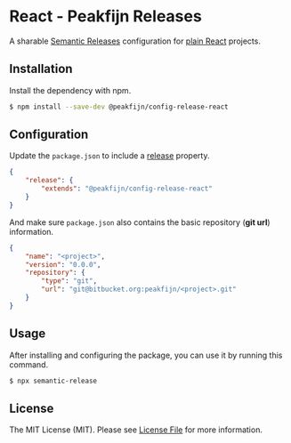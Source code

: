 # React - Peakfijn Releases

A sharable [Semantic Releases](https://github.com/semantic-release/semantic-release) configuration for [plain React](https://github.com/facebook/create-react-app) projects.

## Installation

Install the dependency with npm.

```bash
$ npm install --save-dev @peakfijn/config-release-react
```

## Configuration

Update the `package.json` to include a [release](https://github.com/semantic-release/semantic-release/blob/caribou/docs/usage/configuration.md#configuration) property.

```json
{
	"release": {
		"extends": "@peakfijn/config-release-react"
	}
}
```

And make sure `package.json` also contains the basic repository (**git url**) information.

```json
{
	"name": "<project>",
	"version": "0.0.0",
	"repository": {
		"type": "git",
		"url": "git@bitbucket.org:peakfijn/<project>.git"
	}
}
```

## Usage

After installing and configuring the package, you can use it by running this command.

```bash
$ npx semantic-release
```

## License

The MIT License (MIT). Please see [License File](LICENSE.md) for more information.

